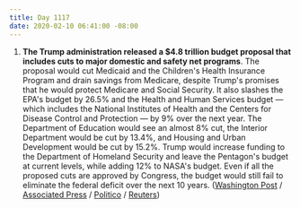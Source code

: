 ```yaml
---
title: Day 1117
date: 2020-02-10 06:41:00 -08:00
---
```


1. **The Trump administration released a $4.8 trillion budget proposal that includes cuts to major domestic and safety net programs**. The proposal would cut Medicaid and the Children's Health Insurance Program and drain savings from Medicare, despite Trump's promises that he would protect Medicare and Social Security. It also slashes the EPA's budget by 26.5% and the Health and Human Services budget — which includes the National Institutes of Health and the Centers for Disease Control and Protection — by 9% over the next year. The Department of Education would see an almost 8% cut, the Interior Department would be cut by 13.4%, and Housing and Urban Development would be cut by 15.2%. Trump would increase funding to the Department of Homeland Security and leave the Pentagon's budget at current levels, while adding 12% to NASA's budget. Even if all the proposed cuts are approved by Congress, the budget would still fail to eliminate the federal deficit over the next 10 years. ([Washington Post](https://www.washingtonpost.com/business/2020/02/09/trump-budget-plan-would-fail-eliminate-deficit-over-10-years-briefing-document-shows/) / [Associated Press](https://apnews.com/32b2fd53ef9a547c8ca7a920c2ee7c43) / [Politico](https://www.politico.com/news/2020/02/09/trump-border-wall-cash-billions-112860) / [Reuters](https://www.reuters.com/article/us-usa-trump-budget-foreign-exclusive-idUSKBN2030Q5))